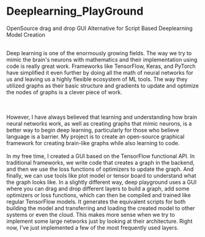 # Deeplearning_PlayGround
 OpenSource drag and drop GUI Alternative for Script Based Deeplearning Model Creation 

   <br>Deep learning is one of the enormously growing fields. The way we try to mimic the brain's neurons with mathematics and their implementation using code is really great work.
   Frameworks like TensorFlow, Keras, and PyTorch have simplified it even further by doing all the math of neural networks for us and leaving us a highly flexible ecosystem of ML tools. The way they utilized graphs as their basic structure and gradients to update and optimize the nodes of graphs is a clever piece of work.
   
   <br><br>However, I have always believed that learning and understanding how brain neural networks work, as well as creating graphs that mimic neurons, is a better way to begin deep learning, particularly for those who believe language is a barrier.
   My project is to create an open-source graphical framework for creating brain-like graphs while also learning to code.
   <br><br>
   In my free time, I created a GUI based on the TensorFlow functional API. In traditional frameworks, we write code that creates a graph in the backend, and then we use the loss functions of optimizers to update the graph. And finally, we can use tools like plot model or tensor board to understand what the graph looks like. In a slightly different way, deep playground uses a GUI where you can drag and drop different layers to build a graph, add some optimizers or loss functions, which can then be compiled and trained like regular TensorFlow models.
    It generates the equivalent scripts for both building the model and transferring and loading the created model to other systems or even the cloud.
   This makes more sense when we try to implement some large networks just by looking at their architecture.
   Right now, I've just implemented a few of the most frequently used layers.   
